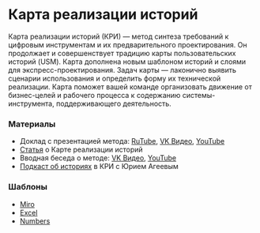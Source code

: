 # Карта реализации историй

Карта реализации историй (КРИ) — метод синтеза требований к цифровым инструментам и их предварительного проектирования. Он продолжает и совершенствует традицию карты пользовательских историй (USM). Карта дополнена новым шаблоном историй и слоями для экспресс-проектирования. Задач карты — лаконично выявить сценарии использования и определить форму их технической реализации. Карта поможет вашей команде организовать движение от бизнес-целей и рабочего процесса к содержанию системы-инструмента, поддерживающего деятельность.

### Материалы 
- Доклад с презентацией метода: [RuTube](https://rutube.ru/video/private/55b1229d84928c9bb79de9fc2d2fce63/?p=DxyonQnOPd2U7Z8sPbgZlw), [VK Видео](https://vk.com/video117105_456239119), [YouTube](https://www.youtube.com/embed/rUCNQzu7BVM)
- [Статья](https://ashapiro.ru/articles/sim) о Карте реализации историй
- Вводная беседа о методе: [VK Видео](https://rutube.ru/video/c8cb33bf71017a27f712c04701ef1b83/), [YouTube](https://www.youtube.com/watch?v=qP3UJjK2b2E)
- [Подкаст об историях](https://music.yandex.ru/album/6842874/track/130760365/) в КРИ с Юрием Агеевым
  
### Шаблоны
- [Miro](https://miro.com/miroverse/story-implementation-mapping-sim/)
- [Excel](templates/sim-template.xlsx)
- [Numbers](templates/sim-template.numbers)
